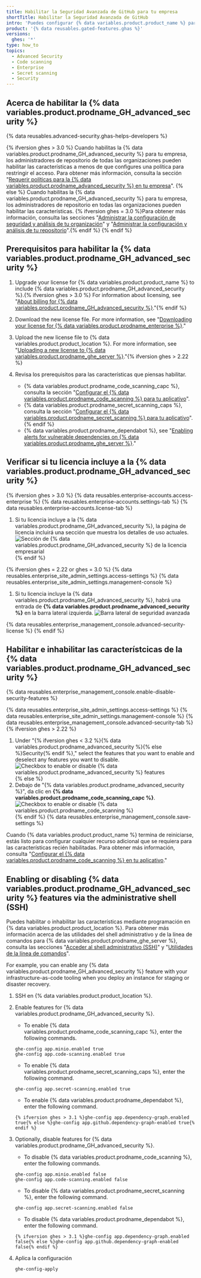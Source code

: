 ```yaml
---
title: Habilitar la Seguridad Avanzada de GitHub para tu empresa
shortTitle: Habilitar la Seguridad Avanzada de GitHub
intro: 'Puedes configurar {% data variables.product.product_name %} para que incluya la {% data variables.product.prodname_GH_advanced_security %}. Esto proporciona características adicionales que ayudan a los usuarios a encontrar y solucionar problemas de seguridad en su código.'
product: '{% data reusables.gated-features.ghas %}'
versions:
  ghes: '*'
type: how_to
topics:
  - Advanced Security
  - Code scanning
  - Enterprise
  - Secret scanning
  - Security
---
```


## Acerca de habilitar la {% data variables.product.prodname_GH_advanced_security %}

{% data reusables.advanced-security.ghas-helps-developers %}

{% ifversion ghes > 3.0 %}
Cuando habilitas la {% data variables.product.prodname_GH_advanced_security %} para tu empresa, los administradores de repositorio de todas las organizaciones pueden habilitar las características a menos de que configures una política para restringir el acceso. Para obtener más información, consulta la sección "[Requerir políticas para la {% data variables.product.prodname_advanced_security %} en tu empresa](/admin/policies/enforcing-policies-for-advanced-security-in-your-enterprise)".
{% else %}
Cuando habilitas la {% data variables.product.prodname_GH_advanced_security %} para tu empresa, los administradores de repositorio en todas las organizaciones pueden habilitar las características. {% ifversion ghes = 3.0 %}Para obtener más información, consulta las secciones "[Administrar la configuración de seguridad y análisis de tu organización](/organizations/keeping-your-organization-secure/managing-security-and-analysis-settings-for-your-organization)" y "[Administrar la configuración y análisis de tu repositorio](/github/administering-a-repository/managing-security-and-analysis-settings-for-your-repository)".{% endif %}
{% endif %}

## Prerequisitos para habilitar la {% data variables.product.prodname_GH_advanced_security %}

1. Upgrade your license for {% data variables.product.product_name %} to include {% data variables.product.prodname_GH_advanced_security %}.{% ifversion ghes > 3.0 %} For information about licensing, see "[About billing for {% data variables.product.prodname_GH_advanced_security %}](/billing/managing-billing-for-github-advanced-security/about-billing-for-github-advanced-security)."{% endif %}
2. Download the new license file. For more information, see "[Downloading your license for {% data variables.product.prodname_enterprise %}](/billing/managing-your-license-for-github-enterprise/downloading-your-license-for-github-enterprise)."
3. Upload the new license file to {% data variables.product.product_location %}. For more information, see "[Uploading a new license to {% data variables.product.prodname_ghe_server %}](/billing/managing-your-license-for-github-enterprise/uploading-a-new-license-to-github-enterprise-server)."{% ifversion ghes > 2.22 %}
4. Revisa los prerequisitos para las características que piensas habilitar.

    - {% data variables.product.prodname_code_scanning_capc %}, consulta la sección "[Configurar el {% data variables.product.prodname_code_scanning %} para tu aplicativo](/admin/advanced-security/configuring-code-scanning-for-your-appliance#prerequisites-for-code-scanning)".
    - {% data variables.product.prodname_secret_scanning_caps %}, consulta la sección "[Configurar el {% data variables.product.prodname_secret_scanning %} para tu aplicativo](/admin/advanced-security/configuring-secret-scanning-for-your-appliance#prerequisites-for-secret-scanning)".{% endif %}
    - {% data variables.product.prodname_dependabot %}, see "[Enabling alerts for vulnerable dependencies on {% data variables.product.prodname_ghe_server %}](/admin/configuration/managing-connections-between-github-enterprise-server-and-github-enterprise-cloud/enabling-alerts-for-vulnerable-dependencies-on-github-enterprise-server)."

## Verificar si tu licencia incluye a la {% data variables.product.prodname_GH_advanced_security %}

{% ifversion ghes > 3.0 %}
{% data reusables.enterprise-accounts.access-enterprise %}
{% data reusables.enterprise-accounts.settings-tab %}
{% data reusables.enterprise-accounts.license-tab %}
1. Si tu licencia incluye a la {% data variables.product.prodname_GH_advanced_security %}, la página de licencia incluirá una sección que muestra los detalles de uso actuales. ![Sección de {% data variables.product.prodname_GH_advanced_security %} de la licencia empresarial](/assets/images/help/billing/ghas-orgs-list-enterprise-ghes.png)
{% endif %}

{% ifversion ghes = 2.22 or ghes = 3.0 %}
{% data reusables.enterprise_site_admin_settings.access-settings %}
{% data reusables.enterprise_site_admin_settings.management-console %}
1. Si tu licencia incluye la {% data variables.product.prodname_GH_advanced_security %}, habrá una entrada de **{% data variables.product.prodname_advanced_security %}** en la barra lateral izquierda. ![Barra lateral de seguridad avanzada](/assets/images/enterprise/management-console/sidebar-advanced-security.png)

{% data reusables.enterprise_management_console.advanced-security-license %}
{% endif %}

## Habilitar e inhabilitar las característcicas de la {% data variables.product.prodname_GH_advanced_security %}

{% data reusables.enterprise_management_console.enable-disable-security-features %}

{% data reusables.enterprise_site_admin_settings.access-settings %}
{% data reusables.enterprise_site_admin_settings.management-console %}
{% data reusables.enterprise_management_console.advanced-security-tab %}{% ifversion ghes > 2.22 %}
1. Under "{% ifversion ghes < 3.2 %}{% data variables.product.prodname_advanced_security %}{% else %}Security{% endif %}," select the features that you want to enable and deselect any features you want to disable. ![Checkbox to enable or disable {% data variables.product.prodname_advanced_security %} features](/assets/images/enterprise/management-console/enable-advanced-security-checkboxes.png){% else %}
1. Debajo de "{% data variables.product.prodname_advanced_security %}", da clic en **{% data variables.product.prodname_code_scanning_capc %}**. ![Checkbox to enable or disable {% data variables.product.prodname_code_scanning %}](/assets/images/enterprise/management-console/enable-code-scanning-checkbox.png){% endif %}
{% data reusables.enterprise_management_console.save-settings %}

Cuando {% data variables.product.product_name %} termina de reiniciarse, estás listo para configurar cualquier recurso adicional que se requiera para las características recién habilitadas. Para obtener más información, consulta "[Configurar el {% data variables.product.prodname_code_scanning %} en tu aplicativo](/admin/advanced-security/configuring-code-scanning-for-your-appliance)."

## Enabling or disabling {% data variables.product.prodname_GH_advanced_security %} features via the administrative shell (SSH)

Puedes habilitar o inhabilitar las características mediante programación en {% data variables.product.product_location %}. Para obtener más información acerca de las utilidades del shell administrativo y de la línea de comandos para {% data variables.product.prodname_ghe_server %}, consulta las secciones "[Acceder al shell administrativo (SSH)](/admin/configuration/accessing-the-administrative-shell-ssh)" y "[Utilidades de la línea de comandos](/admin/configuration/command-line-utilities#ghe-config)".

For example, you can enable any {% data variables.product.prodname_GH_advanced_security %} feature with your infrastructure-as-code tooling when you deploy an instance for staging or disaster recovery.

1. SSH en {% data variables.product.product_location %}.
1. Enable features for {% data variables.product.prodname_GH_advanced_security %}.

    - To enable {% data variables.product.prodname_code_scanning_capc %}, enter the following commands.
    ```shell
    ghe-config app.minio.enabled true
    ghe-config app.code-scanning.enabled true
    ```
    - To enable {% data variables.product.prodname_secret_scanning_caps %}, enter the following command.
    ```shell
    ghe-config app.secret-scanning.enabled true
    ```
    - To enable {% data variables.product.prodname_dependabot %}, enter the following command.
    ```shell
    {% ifversion ghes > 3.1 %}ghe-config app.dependency-graph.enabled true{% else %}ghe-config app.github.dependency-graph-enabled true{% endif %}
    ```
2. Optionally, disable features for {% data variables.product.prodname_GH_advanced_security %}.

    - To disable {% data variables.product.prodname_code_scanning %}, enter the following commands.
    ```shell
    ghe-config app.minio.enabled false
    ghe-config app.code-scanning.enabled false
    ```
    - To disable {% data variables.product.prodname_secret_scanning %}, enter the following command.
    ```shell
    ghe-config app.secret-scanning.enabled false
    ```
    - To disable {% data variables.product.prodname_dependabot %}, enter the following command.
    ```shell
    {% ifversion ghes > 3.1 %}ghe-config app.dependency-graph.enabled false{% else %}ghe-config app.github.dependency-graph-enabled false{% endif %}
    ```

3. Aplica la configuración
    ```shell
    ghe-config-apply
    ```
